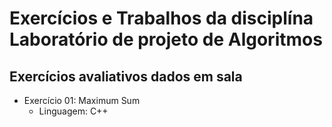 # Exercícios e Trabalhos da disciplína Laboratório de projeto de Algoritmos

## Exercícios avaliativos dados em sala

* Exercício 01: Maximum Sum
  * Linguagem: C++
